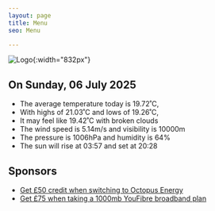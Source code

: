 ```yaml
---
layout: page
title: Menu
seo: Menu

---
```


![Logo](/images/logo.jpg){:width="832px"}

<!-- weather_marker starts -->
## On Sunday, 06 July 2025

- The average temperature today is 19.72˚C,
- With highs of 21.03˚C and lows of 19.26˚C,
- It may feel like 19.42˚C with broken clouds
- The wind speed is 5.14m/s and visibility is 10000m
- The pressure is 1006hPa and humidity is 64%
- The sun will rise at 03:57 and set at 20:28

<!-- weather_marker ends -->

## Sponsors

- [Get £50 credit when switching to Octopus Energy](https://bit.ly/3oD1nnS)
- [Get £75 when taking a 1000mb YouFibre broadband plan](https://aklam.io/91zWhU?)
